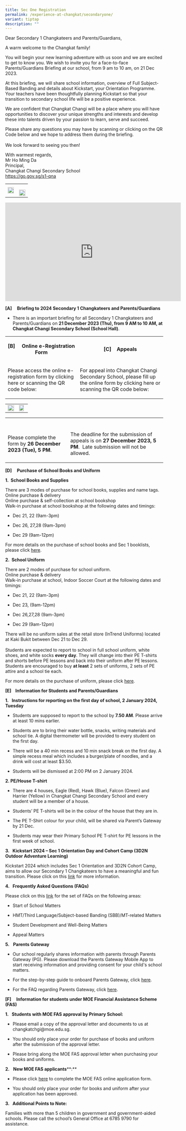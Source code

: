 ```yaml
---
title: Sec One Registration
permalink: /experience-at-changkat/secondaryone/
variant: tiptap
description: ""
---
```

<p>Dear Secondary 1 Changkateers and Parents/Guardians,</p>
<p>A warm welcome to the Changkat family!</p>
<p>You will begin your new learning adventure with us soon and we are excited
to get to know you. We wish to invite you for a face-to-face Parents/Guardians
Briefing at our school, from 9 am to 10 am, on 21 Dec 2023.</p>
<p>At this briefing, we will share school information, overview of Full Subject-Based
Banding and details about Kickstart, your Orientation Programme. Your teachers
have been thoughtfully planning Kickstart so that your transition to secondary
school life will be a positive experience.</p>
<p>We are confident that Changkat Changi will be a place where you will have
opportunities to discover your unique strengths and interests and develop
these into talents driven by your passion to learn, serve and succeed.
<br>
</p>
<p>Please share any questions you may have by scanning or clicking on the
QR Code below and we hope to address them during the briefing.
<br>
<br>We look forward to seeing you then!
<br>
</p>
<p>With warmest regards,
<br>Mr Ho Ming Da
<br>Principal,
<br>Changkat Changi Secondary School
<br><a href="https://go.gov.sg/s1-qna" rel="noopener noreferrer nofollow" target="_blank">https://go.gov.sg/s1-qna</a>
<br>
</p>
<table style="minWidth: 50px">
<colgroup>
<col>
<col>
</colgroup>
<tbody>
<tr>
<td rowspan="1" colspan="1">
<div class="isomer-image-wrapper">
<img style="width: 98%;" height="auto" width="100%" alt="" src="/images/s1_qna.png">
</div>
</td>
<td rowspan="1" colspan="1">
<p></p>
<div class="isomer-image-wrapper">
<img style="width: 100%" height="auto" width="100%" alt="" src="/images/whitebox.jpg">
</div>
</td>
</tr>
</tbody>
</table>
<div class="iframe-wrapper">
<iframe height="315" width="560" allowfullscreen="true" frameborder="0" src="https://www.youtube.com/embed/a_fnqJk79vQ?si=XXq5_vJlEys8dZRS"></iframe>
</div>
<p><strong>[A]&nbsp; &nbsp; &nbsp;Briefing to 2024 Secondary 1 Changkateers and Parents/Guardians</strong>
</p>
<ul data-tight="true" class="tight">
<li>
<p>There is an important briefing for all Secondary 1 Changkateers and Parents/Guardians
on <strong>21 December 2023 (Thu), from 9 AM to 10 AM, at Changkat Changi Secondary School (School Hall)</strong>.</p>
</li>
</ul>
<table style="minWidth: 50px">
<colgroup>
<col>
<col>
</colgroup>
<tbody>
<tr>
<th rowspan="1" colspan="1">
<p><strong>[B] &nbsp;&nbsp;&nbsp; Online e-Registration Form</strong>
</p>
</th>
<th rowspan="1" colspan="1">
<p>[C]&nbsp; &nbsp; Appeals</p>
</th>
</tr>
<tr>
<td rowspan="1" colspan="1">
<p>Please access the online e-registration form by clicking here or scanning
the QR code below:</p>
</td>
<td rowspan="1" colspan="1">
<p>For appeal into Changkat Changi Secondary School, please fill up the online
form by clicking here or scanning the QR code below:</p>
</td>
</tr>
</tbody>
</table>
<table style="minWidth: 50px">
<colgroup>
<col>
<col>
</colgroup>
<tbody>
<tr>
<td rowspan="1" colspan="1">
<div class="isomer-image-wrapper">
<img style="width: 100%;" height="auto" width="100%" alt="" src="/images/4B.png">
</div>
</td>
<td rowspan="1" colspan="1">
<div class="isomer-image-wrapper">
<img style="width: 88%;" height="auto" width="100%" alt="" src="/images/4C.png">
</div>
</td>
</tr>
</tbody>
</table>
<table style="minWidth: 50px">
<colgroup>
<col>
<col>
</colgroup>
<tbody>
<tr>
<th rowspan="1" colspan="1">
<p></p>
</th>
<th rowspan="1" colspan="1">
<p></p>
</th>
</tr>
<tr>
<td rowspan="1" colspan="1">
<p>Please complete the form by&nbsp;<strong>26 December 2023 (Tue), 5 PM</strong>.</p>
</td>
<td rowspan="1" colspan="1">
<p>The deadline for the submission of appeals is on&nbsp;<strong>27 December 2023, 5 PM</strong>.&nbsp;
Late submission will not be allowed.</p>
</td>
</tr>
</tbody>
</table>
<p><strong>[D]&nbsp;&nbsp;&nbsp;&nbsp; Purchase of School Books and Uniform</strong>
</p>
<p><strong>1.&nbsp; School Books and Supplies</strong>
</p>
<p>There are 3 modes of purchase for school books, supplies and name tags.
<br>Online purchase &amp; delivery
<br>Online purchase &amp; self-collection at school bookshop
<br>Walk-in purchase at school bookshop at the following dates and timings:</p>
<ul data-tight="true" class="tight">
<li>
<p>Dec 21, 22 (9am-3pm)</p>
</li>
<li>
<p>Dec 26, 27,28 (9am-3pm)</p>
</li>
<li>
<p>Dec 29 (9am-12pm)</p>
</li>
</ul>
<p>For more details on the purchase of school books and Sec 1 booklists,
please click&nbsp;<a href="https://go.gov.sg/s1-parent-resource" rel="noopener noreferrer nofollow" target="_blank">here</a>.</p>
<p><strong>2.&nbsp; School Uniform</strong>
</p>
<p>There are 2 modes of purchase for school uniform.
<br>Online purchase &amp; delivery
<br>Walk-in purchase at school, Indoor Soccer Court at the following dates
and timings:</p>
<ul data-tight="true" class="tight">
<li>
<p>Dec 21, 22 (9am-3pm)</p>
</li>
<li>
<p>Dec 23, (9am-12pm)</p>
</li>
<li>
<p>Dec 26,27,28 (9am-3pm)</p>
</li>
<li>
<p>Dec 29 (9am-12pm)
<br>
</p>
</li>
</ul>
<p>There will be no uniform sales at the retail store (InTrend Uniforms)
located at Kaki Bukit between Dec 21 to Dec 29.
<br>
<br>Students are expected to report to school in full school uniform, white
shoes, and white socks <strong>every day</strong>. They will change into
their PE T-shirts and shorts before PE lessons and back into their uniform
after PE lessons. Students are encouraged to buy <strong>at least</strong> 2
sets of uniforms, 2 sets of PE attire and a school tie each.</p>
<p></p>
<p>For more details on the purchase of uniform, please click&nbsp;<a href="https://go.gov.sg/s1-parent-resource" rel="noopener noreferrer nofollow" target="_blank">here</a>.&nbsp;</p>
<p><strong>[E] &nbsp;&nbsp; Information for Students and Parents/Guardians</strong>
</p>
<p><strong>1.&nbsp; &nbsp;Instructions for reporting on the first day of school, 2 January 2024, Tuesday</strong>
</p>
<ul data-tight="true" class="tight">
<li>
<p>Students are supposed to report to the school by&nbsp;<strong>7.50 AM</strong>.
Please arrive at least 10 mins earlier.</p>
</li>
<li>
<p>Students are to bring their water bottle, snacks, writing materials and
school tie. A digital thermometer will be provided to every student on
the first day.</p>
</li>
<li>
<p>There will be a 40 min recess and 10 min snack break on the first day.
A simple recess meal which includes a burger/plate of noodles, and a drink
will cost at least $3.50.&nbsp;</p>
</li>
<li>
<p>Students will be dismissed at 2:00 PM on 2 January 2024.</p>
</li>
</ul>
<p><strong>2. PE/House T-shirt</strong>
</p>
<ul data-tight="true" class="tight">
<li>
<p>There are 4 houses, Eagle (Red), Hawk (Blue), Falcon (Green) and Harrier
(Yellow) in Changkat Changi Secondary School and every student will be
a member of a house.&nbsp;</p>
</li>
<li>
<p>Students’ PE T-shirts will be in the colour of the house that they are
in.</p>
</li>
<li>
<p>The PE T-Shirt colour for your child, will be shared via Parent’s Gateway
by 21 Dec.</p>
</li>
<li>
<p>Students may wear their Primary School PE T-shirt for PE lessons in the
first week of school.&nbsp;</p>
</li>
</ul>
<p><strong>3.&nbsp; &nbsp;Kickstart 2024 – Sec 1 Orientation Day and Cohort Camp (3D2N Outdoor Adventure Learning)</strong>
</p>
<p>Kickstart 2024 which includes Sec 1 Orientation and 3D2N Cohort Camp,
aims to allow our Secondary 1 Changkateers to have a meaningful and fun
transition. Please click on this&nbsp;<a href="https://go.gov.sg/s1-parent-resource" rel="noopener noreferrer nofollow" target="_blank">link</a>&nbsp;for more information.&nbsp;</p>
<p><strong>4.&nbsp; &nbsp;Frequently Asked Questions (FAQs)</strong>
</p>
<p>Please click on this&nbsp;<a href="https://go.gov.sg/s1-parent-resource" rel="noopener noreferrer nofollow" target="_blank">link</a>&nbsp;for the set of
FAQs on the following areas:</p>
<ul data-tight="true" class="tight">
<li>
<p>Start of School Matters</p>
</li>
<li>
<p>HMT/Third Language/Subject-based Banding (SBB)/MT-related Matters</p>
</li>
<li>
<p>Student Development and Well-Being Matters</p>
</li>
<li>
<p>Appeal Matters</p>
</li>
</ul>
<p><strong>5.</strong>&nbsp;&nbsp;&nbsp;<strong>Parents Gateway</strong>
</p>
<ul data-tight="true" class="tight">
<li>
<p>Our school regularly shares information with parents through Parents Gateway
(PG). Please download the Parents Gateway Mobile App to start receiving
information and providing consent for your child's school matters.</p>
</li>
<li>
<p>For the step-by-step guide to onboard Parents Gateway, click <a href="/files/parents%20gateway%20onboarding%20guide.pdf" rel="noopener noreferrer nofollow" target="_blank">here</a>.</p>
</li>
<li>
<p>For the FAQ regarding Parents Gateway, click <a href="/files/parents%20gateway%20faqs%20for%20parents%20(april%202022).pdf" rel="noopener noreferrer nofollow" target="_blank">here</a>.</p>
</li>
</ul>
<p><strong>[F] &nbsp;&nbsp;&nbsp; Information for students under MOE Financial Assistance&nbsp;Scheme (FAS)</strong>
</p>
<p><strong>1.&nbsp; &nbsp;Students with&nbsp;MOE FAS approval by Primary School:</strong>
</p>
<ul data-tight="true" class="tight">
<li>
<p>Please email a copy of the approval letter and documents to us at changkatchgi@moe.edu.sg.</p>
</li>
<li>
<p>You should only place your order for purchase of books and uniform after
the submission of the approval letter.&nbsp;</p>
</li>
<li>
<p>Please bring along the MOE FAS approval letter when purchasing your books
and uniforms.</p>
</li>
</ul>
<p><strong>2.</strong>&nbsp; &nbsp;<strong>New&nbsp;MOE FAS applicants</strong>**:**</p>
<ul data-tight="true" class="tight">
<li>
<p>Please click&nbsp;<a href="https://go.gov.sg/moe-efas" rel="noopener noreferrer nofollow" target="_blank">here</a>&nbsp;to complete the MOE FAS
online application form.&nbsp;</p>
</li>
<li>
<p>You should only place your order for books and uniform after your application
has been approved.</p>
</li>
</ul>
<p><strong>3.&nbsp; &nbsp;Additional Points to Note:</strong>
</p>
<p>Families with more than 5 children in government and government-aided
schools. Please call the school’s General Office at 6785 9790 for assistance.</p>